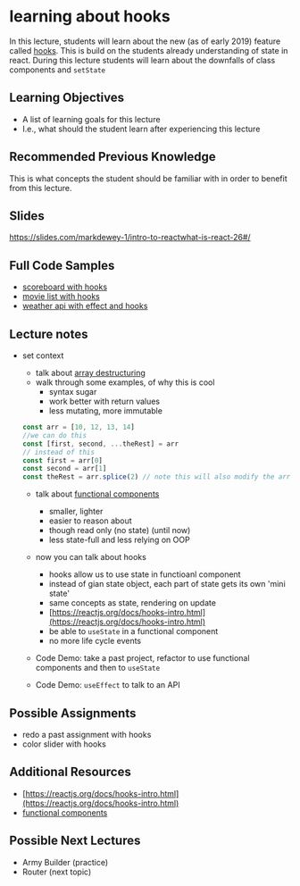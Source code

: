 # learning about hooks

In this lecture, students will learn about the new (as of early 2019) feature called [hooks](https://reactjs.org/docs/hooks-intro.html). This is build on the students already understanding of state in react. During this lecture students will learn about the downfalls of class components and `setState`

## Learning Objectives

- A list of learning goals for this lecture
- I.e., what should the student learn after experiencing this lecture

## Recommended Previous Knowledge

This is what concepts the student should be familiar with in order to benefit from this lecture.

## Slides

https://slides.com/markdewey-1/intro-to-reactwhat-is-react-26#/

## Full Code Samples

- [scoreboard with hooks](https://github.com/suncoast-devs/cohort-xiii/tree/master/week-06/scoreboard-hooks)
- [movie list with hooks](https://github.com/suncoast-devs/cohort-xiii/tree/master/week-06/movies-hook)
- [weather api with effect and hooks](https://github.com/mdewey/weather-hooks)

## Lecture notes

- set context

  - talk about [array destructuring](https://developer.mozilla.org/en-US/docs/Web/JavaScript/Reference/Operators/Destructuring_assignment)
  - walk through some examples, of why this is cool
    - syntax sugar
    - work better with return values
    - less mutating, more immutable

  ```javascript
  const arr = [10, 12, 13, 14]
  //we can do this
  const [first, second, ...theRest] = arr
  // instead of this
  const first = arr[0]
  const second = arr[1]
  const theRest = arr.splice(2) // note this will also modify the array arr, destructuring will not alter
  ```

  - talk about [functional components](https://reactjs.org/docs/components-and-props.html)

    - smaller, lighter
    - easier to reason about
    - though read only (no state) (until now)
    - less state-full and less relying on OOP

  - now you can talk about hooks

    - hooks allow us to use state in functioanl component
    - instead of gian state object, each part of state gets its own 'mini state'
    - same concepts as state, rendering on update
    - [https://reactjs.org/docs/hooks-intro.html](https://reactjs.org/docs/hooks-intro.html)
    - be able to `useState` in a functional component
    - no more life cycle events

  - Code Demo: take a past project, refactor to use functional components and then to `useState`

  - Code Demo: `useEffect` to talk to an API

## Possible Assignments

- redo a past assignment with hooks
- color slider with hooks

## Additional Resources

- [https://reactjs.org/docs/hooks-intro.html](https://reactjs.org/docs/hooks-intro.html)
- [functional components](https://reactjs.org/docs/components-and-props.html)

## Possible Next Lectures

- Army Builder (practice)
- Router (next topic)

